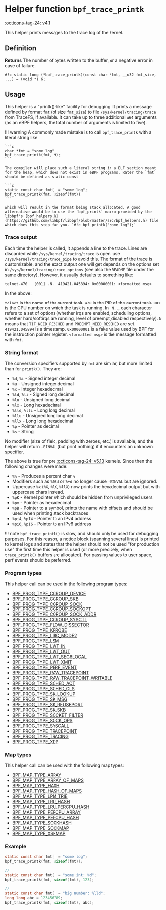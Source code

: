 # Helper function `bpf_trace_printk`

<!-- [FEATURE_TAG](bpf_trace_printk) -->
[:octicons-tag-24: v4.1](https://github.com/torvalds/linux/commit/9c959c863f8217a2ff3d7c296e8223654d240569)
<!-- [/FEATURE_TAG] -->

This helper prints messages to the trace log of the kernel.

## Definition

**Returns**
The number of bytes written to the buffer, or a negative error
in case of failure.

`#!c static long (*bpf_trace_printk)(const char *fmt, __u32 fmt_size, ...) = (void *) 6;`

## Usage

This helper is a "printk()-like" facility for debugging. It prints a message defined by format `fmt` (of size `fmt_size`) to file `/sys/kernel/tracing/trace` from TraceFS, if available. It can take up to three additional `u64` arguments (as an eBPF helpers, the total number of arguments is limited to five).

!!! warning
    A commonly made mistake is to call `bpf_trace_printk` with a literal string like 
    
    ```c
    char *fmt = "some log";
    bpf_trace_printk(fmt, 9);
    ``` 
    
    The compiler will place such a literal string in a ELF section meant for the heap, which does not exist in eBPF programs. Rater the `fmt` should be defined as static const 
    
    ```c 
    static const char fmt[] = "some log"; 
    bpf_trace_printk(fmt, sizeof(fmt))
    ```
    
    which will result in the format being stack allocated. A good alternative would be to use the `bpf_printk` macro provided by the libbpf's [bpf_helpers.h](https://github.com/libbpf/libbpf/blob/master/src/bpf_helpers.h) file which does this step for you. `#!c bpf_printk("some log");`

### Trace output

Each time the helper is called, it appends a line to the trace. Lines are discarded while `/sys/kernel/tracing/trace` is open, use `/sys/kernel/tracing/trace_pipe` to avoid this. The format of the trace is customizable, and the exact output one will get depends on the options set in `/sys/kernel/tracing/trace_options` (see also the `README` file under the same directory). However, it usually defaults to something like:

`telnet-470   [001] .N.. 419421.045894: 0x00000001: <formatted msg>`

In the above:

`telnet` is the name of the current task. `470` is the PID of the current task. `001` is the CPU number on which the task is running. In `.N..`, each character refers to a set of options (whether irqs are enabled, scheduling options, whether hard/softirqs are running, level of preempt_disabled respectively). `N` means that `TIF_NEED_RESCHED` and `PREEMPT_NEED_RESCHED` are set. `419421.045894` is a timestamp. `0x00000001` is a fake value used by BPF for the instruction pointer register. `<formatted msg>` is the message formatted with `fmt`.

### String format

The conversion specifiers supported by `fmt` are similar, but more limited than for `printk()`. They are:

* `%d`, `%i` - Signed integer decimal
* `%u` - Unsigned integer decimal
* `%x` - Integer hexadecimal 
* `%ld`, `%li` - Signed long decimal
* `%lu` - Unsigned long decimal
* `%lx` - Long hexadecimal
* `%lld`, `%lli` - Long long decimal
* `%llu` - Unsigned long long decimal
* `%llx` - Long long hexadecimal
* `%p` - Pointer as decimal
* `%s` - String

No modifier (size of field, padding with zeroes, etc.) is available, and the helper will return `-EINVAL` (but print nothing) if it encounters an unknown specifier.

The above is true for pre [:octicons-tag-24: v5.13](https://github.com/torvalds/linux/commit/d9c9e4db186ab4d81f84e6f22b225d333b9424e3) kernels. Since then the following changes were made:

* `%%` - Produces a percent char `%`
* Modifiers such as `%03d` or `%+d` no longer cause `-EINVAL` but are ignored.
* Uppercase `%x` (`%X`, `%lX`, `%llX`) now prints the hexadecimal output but with uppercase chars instead.
* `%pK` - Kernel pointer which should be hidden from unprivileged
users
* `%px` - Pointer as hexadecimal
* `%pB` - Pointer to a symbol, prints the name with offsets and should be used when printing stack backtraces
* `%pi4`, `%pI4` - Pointer to an IPv4 address
* `%pi6`, `%pI6` - Pointer to an IPv6 address

!!! note 
    `bpf_trace_printk()` is slow, and should only be used for debugging purposes. For this reason, a notice block (spanning several lines) is printed to kernel logs and states that the helper should not be used "for production use" the first time this helper is used (or more precisely, when `trace_printk()` buffers are allocated). For passing values to user space, perf events should be preferred.

### Program types

This helper call can be used in the following program types:

<!-- DO NOT EDIT MANUALLY -->
<!-- [HELPER_FUNC_PROG_REF] -->
 * [BPF_PROG_TYPE_CGROUP_DEVICE](../program-type/BPF_PROG_TYPE_CGROUP_DEVICE.md)
 * [BPF_PROG_TYPE_CGROUP_SKB](../program-type/BPF_PROG_TYPE_CGROUP_SKB.md)
 * [BPF_PROG_TYPE_CGROUP_SOCK](../program-type/BPF_PROG_TYPE_CGROUP_SOCK.md)
 * [BPF_PROG_TYPE_CGROUP_SOCKOPT](../program-type/BPF_PROG_TYPE_CGROUP_SOCKOPT.md)
 * [BPF_PROG_TYPE_CGROUP_SOCK_ADDR](../program-type/BPF_PROG_TYPE_CGROUP_SOCK_ADDR.md)
 * [BPF_PROG_TYPE_CGROUP_SYSCTL](../program-type/BPF_PROG_TYPE_CGROUP_SYSCTL.md)
 * [BPF_PROG_TYPE_FLOW_DISSECTOR](../program-type/BPF_PROG_TYPE_FLOW_DISSECTOR.md)
 * [BPF_PROG_TYPE_KPROBE](../program-type/BPF_PROG_TYPE_KPROBE.md)
 * [BPF_PROG_TYPE_LIRC_MODE2](../program-type/BPF_PROG_TYPE_LIRC_MODE2.md)
 * [BPF_PROG_TYPE_LSM](../program-type/BPF_PROG_TYPE_LSM.md)
 * [BPF_PROG_TYPE_LWT_IN](../program-type/BPF_PROG_TYPE_LWT_IN.md)
 * [BPF_PROG_TYPE_LWT_OUT](../program-type/BPF_PROG_TYPE_LWT_OUT.md)
 * [BPF_PROG_TYPE_LWT_SEG6LOCAL](../program-type/BPF_PROG_TYPE_LWT_SEG6LOCAL.md)
 * [BPF_PROG_TYPE_LWT_XMIT](../program-type/BPF_PROG_TYPE_LWT_XMIT.md)
 * [BPF_PROG_TYPE_PERF_EVENT](../program-type/BPF_PROG_TYPE_PERF_EVENT.md)
 * [BPF_PROG_TYPE_RAW_TRACEPOINT](../program-type/BPF_PROG_TYPE_RAW_TRACEPOINT.md)
 * [BPF_PROG_TYPE_RAW_TRACEPOINT_WRITABLE](../program-type/BPF_PROG_TYPE_RAW_TRACEPOINT_WRITABLE.md)
 * [BPF_PROG_TYPE_SCHED_ACT](../program-type/BPF_PROG_TYPE_SCHED_ACT.md)
 * [BPF_PROG_TYPE_SCHED_CLS](../program-type/BPF_PROG_TYPE_SCHED_CLS.md)
 * [BPF_PROG_TYPE_SK_LOOKUP](../program-type/BPF_PROG_TYPE_SK_LOOKUP.md)
 * [BPF_PROG_TYPE_SK_MSG](../program-type/BPF_PROG_TYPE_SK_MSG.md)
 * [BPF_PROG_TYPE_SK_REUSEPORT](../program-type/BPF_PROG_TYPE_SK_REUSEPORT.md)
 * [BPF_PROG_TYPE_SK_SKB](../program-type/BPF_PROG_TYPE_SK_SKB.md)
 * [BPF_PROG_TYPE_SOCKET_FILTER](../program-type/BPF_PROG_TYPE_SOCKET_FILTER.md)
 * [BPF_PROG_TYPE_SOCK_OPS](../program-type/BPF_PROG_TYPE_SOCK_OPS.md)
 * [BPF_PROG_TYPE_SYSCALL](../program-type/BPF_PROG_TYPE_SYSCALL.md)
 * [BPF_PROG_TYPE_TRACEPOINT](../program-type/BPF_PROG_TYPE_TRACEPOINT.md)
 * [BPF_PROG_TYPE_TRACING](../program-type/BPF_PROG_TYPE_TRACING.md)
 * [BPF_PROG_TYPE_XDP](../program-type/BPF_PROG_TYPE_XDP.md)
<!-- [/HELPER_FUNC_PROG_REF] -->

### Map types

This helper call can be used with the following map types:

<!-- DO NOT EDIT MANUALLY -->
<!-- [HELPER_FUNC_MAP_REF] -->
 * [BPF_MAP_TYPE_ARRAY](../map-type/BPF_MAP_TYPE_ARRAY.md)
 * [BPF_MAP_TYPE_ARRAY_OF_MAPS](../map-type/BPF_MAP_TYPE_ARRAY_OF_MAPS.md)
 * [BPF_MAP_TYPE_HASH](../map-type/BPF_MAP_TYPE_HASH.md)
 * [BPF_MAP_TYPE_HASH_OF_MAPS](../map-type/BPF_MAP_TYPE_HASH_OF_MAPS.md)
 * [BPF_MAP_TYPE_LPM_TRIE](../map-type/BPF_MAP_TYPE_LPM_TRIE.md)
 * [BPF_MAP_TYPE_LRU_HASH](../map-type/BPF_MAP_TYPE_LRU_HASH.md)
 * [BPF_MAP_TYPE_LRU_PERCPU_HASH](../map-type/BPF_MAP_TYPE_LRU_PERCPU_HASH.md)
 * [BPF_MAP_TYPE_PERCPU_ARRAY](../map-type/BPF_MAP_TYPE_PERCPU_ARRAY.md)
 * [BPF_MAP_TYPE_PERCPU_HASH](../map-type/BPF_MAP_TYPE_PERCPU_HASH.md)
 * [BPF_MAP_TYPE_SOCKHASH](../map-type/BPF_MAP_TYPE_SOCKHASH.md)
 * [BPF_MAP_TYPE_SOCKMAP](../map-type/BPF_MAP_TYPE_SOCKMAP.md)
 * [BPF_MAP_TYPE_XSKMAP](../map-type/BPF_MAP_TYPE_XSKMAP.md)
<!-- [/HELPER_FUNC_MAP_REF] -->

### Example

```c
static const char fmt[] = "some log"; 
bpf_trace_printk(fmt, sizeof(fmt));

// 
static const char fmt[] = "some int: %d"; 
bpf_trace_printk(fmt, sizeof(fmt), 123);

// 
static const char fmt[] = "big number: %lld"; 
long long abc = 123456789;
bpf_trace_printk(fmt, sizeof(fmt), abc);
```
